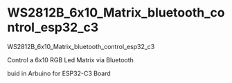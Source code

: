 # WS2812B_6x10_Matrix_bluetooth_control_esp32_c3
WS2812B_6x10_Matrix_bluetooth_control_esp32_c3

Control a 6x10 RGB Led Matrix via Bluetooth

buid in Arbuino for ESP32-C3 Board
